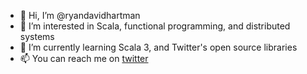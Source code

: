 - 👋 Hi, I’m @ryandavidhartman
- 👀 I’m interested in Scala, functional programming, and distributed systems
- 🌱 I’m currently learning Scala 3, and Twitter's open source libraries
- 📫 You can reach me on [twitter](https://twitter.com/ryan_d_hartman)

<!---
ryandavidhartman/ryandavidhartman is a ✨ special ✨ repository because its `README.md` (this file) appears on your GitHub profile.
You can click the Preview link to take a look at your changes.
--->
